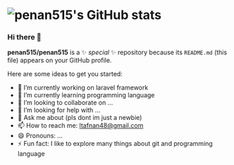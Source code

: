 
# ![penan515's GitHub stats](https://github-readme-stats.vercel.app/api?username=penan515&count_private=true&show_icons=true&theme=radical&count_private_prs=true&count_issues=true&stargazers=true&followers=true&totalRepos=true)

### Hi there 👋


**penan515/penan515** is a ✨ _special_ ✨ repository because its `README.md` (this file) appears on your GitHub profile.

Here are some ideas to get you started:

- 🔭 I’m currently working on laravel framework
- 🌱 I’m currently learning programming language
- 👯 I’m looking to collaborate on ...
- 🤔 I’m looking for help with ...
- 💬 Ask me about (pls dont im just a newbie)
- 📫 How to reach me: ltafnan48@gmail.com
- 😄 Pronouns: ...
- ⚡ Fun fact: I like to explore many things about git and programming language

